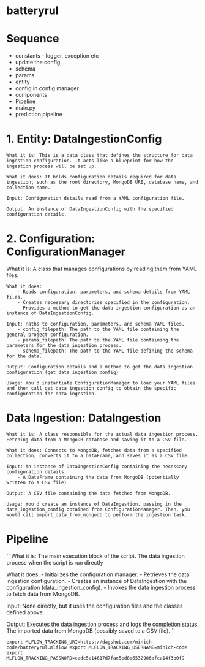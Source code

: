 # batteryrul

# Sequence 

* constants - logger, exception etc
* update the config
* schema
* params
* entity
* config in config manager
* components
* Pipeline
* main.py
* prediction pipeline


# 1. Entity: DataIngestionConfig

    What it is: This is a data class that defines the structure for data ingestion configuration. It acts like a blueprint for how the ingestion process will be set up.

    What it does: It holds configuration details required for data ingestion, such as the root directory, MongoDB URI, database name, and collection name.

    Input: Configuration details read from a YAML configuration file.

    Output: An instance of DataIngestionConfig with the specified configuration details.


# 2. Configuration: ConfigurationManager

What it is: A class that manages configurations by reading them from YAML files.

    What it does:
        - Reads configuration, parameters, and schema details from YAML files.
        - Creates necessary directories specified in the configuration.
        - Provides a method to get the data ingestion configuration as an instance of DataIngestionConfig.

    Input: Paths to configuration, parameters, and schema YAML files.
        - config_filepath: The path to the YAML file containing the general project configuration.
        - params_filepath: The path to the YAML file containing the parameters for the data ingestion process.
        - schema_filepath: The path to the YAML file defining the schema for the data.

    Output: Configuration details and a method to get the data ingestion configuration (get_data_ingestion_config)

    Usage: You'd instantiate ConfigurationManager to load your YAML files and then call get_data_ingestion_config to obtain the specific configuration for data ingestion.

#  Data Ingestion: DataIngestion

    What it is: A class responsible for the actual data ingestion process. Fetching data from a MongoDB database and saving it to a CSV file.

    What it does: Connects to MongoDB, fetches data from a specified collection, converts it to a DataFrame, and saves it as a CSV file.

    Input: An instance of DataIngestionConfig containing the necessary configuration details.
        - A DataFrame containing the data from MongoDB (potentially written to a CSV file)

    Output: A CSV file containing the data fetched from MongoDB.

    Usage: You'd create an instance of DataIngestion, passing in the data_ingestion_config obtained from ConfigurationManager. Then, you would call import_data_from_mongodb to perform the ingestion task.


# Pipeline 

``
What it is: The main execution block of the script. The data ingestion process when the script is run directly

What it does:
    - Initializes the configuration manager.
    - Retrieves the data ingestion configuration.
    - Creates an instance of DataIngestion with the configuration (data_ingestion_config).
    - Invokes the data ingestion process to fetch data from MongoDB.

Input: None directly, but it uses the configuration files and the classes defined above.

Output: Executes the data ingestion process and logs the completion status. The imported data from MongoDB (possibly saved to a CSV file).
``

``
export MLFLOW_TRACKING_URI=https://dagshub.com/minich-code/batteryrul.mlflow
export MLFLOW_TRACKING_USERNAME=minich-code
export MLFLOW_TRACKING_PASSWORD=cadc5e14617d7fae5ed8a6532906afca14f3b0f9
``
